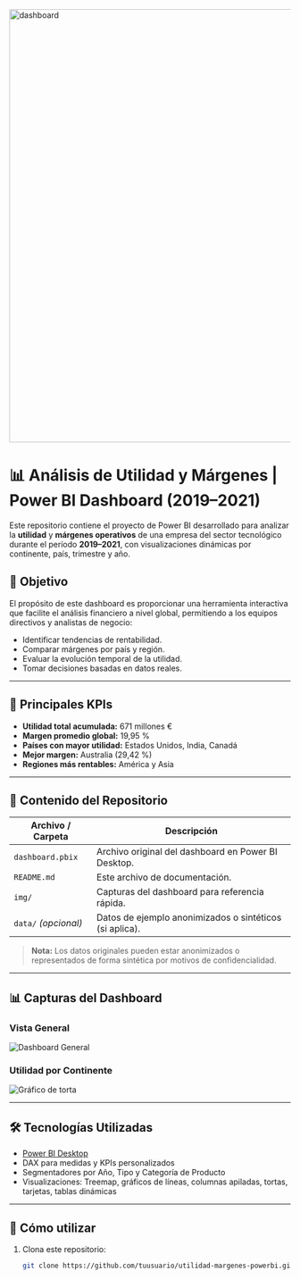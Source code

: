 <img width="776" alt="dashboard" src="https://github.com/user-attachments/assets/b4719b0f-a0c7-4ea0-9e42-b709c0b1b977" />


# 📊 Análisis de Utilidad y Márgenes | Power BI Dashboard (2019–2021)

Este repositorio contiene el proyecto de Power BI desarrollado para analizar la **utilidad** y **márgenes operativos** de una empresa del sector tecnológico durante el período **2019–2021**, con visualizaciones dinámicas por continente, país, trimestre y año.

## 🧩 Objetivo

El propósito de este dashboard es proporcionar una herramienta interactiva que facilite el análisis financiero a nivel global, permitiendo a los equipos directivos y analistas de negocio:

- Identificar tendencias de rentabilidad.
- Comparar márgenes por país y región.
- Evaluar la evolución temporal de la utilidad.
- Tomar decisiones basadas en datos reales.

---

## 📌 Principales KPIs

- **Utilidad total acumulada:** 671 millones €
- **Margen promedio global:** 19,95 %
- **Países con mayor utilidad:** Estados Unidos, India, Canadá
- **Mejor margen:** Australia (29,42 %)
- **Regiones más rentables:** América y Asia

---

## 📂 Contenido del Repositorio

| Archivo / Carpeta         | Descripción |
|---------------------------|-------------|
| `dashboard.pbix`          | Archivo original del dashboard en Power BI Desktop. |
| `README.md`               | Este archivo de documentación. |
| `img/`                    | Capturas del dashboard para referencia rápida. |
| `data/` _(opcional)_      | Datos de ejemplo anonimizados o sintéticos (si aplica). |

> **Nota:** Los datos originales pueden estar anonimizados o representados de forma sintética por motivos de confidencialidad.

---

## 📊 Capturas del Dashboard

### Vista General
![Dashboard General](img/dashboard_overview.png)

### Utilidad por Continente
![Gráfico de torta](img/utilidad_por_continente.png)

---

## 🛠️ Tecnologías Utilizadas

- [Power BI Desktop](https://powerbi.microsoft.com/)
- DAX para medidas y KPIs personalizados
- Segmentadores por Año, Tipo y Categoría de Producto
- Visualizaciones: Treemap, gráficos de líneas, columnas apiladas, tortas, tarjetas, tablas dinámicas

---

## 🚀 Cómo utilizar

1. Clona este repositorio:
   ```bash
   git clone https://github.com/tuusuario/utilidad-margenes-powerbi.git

